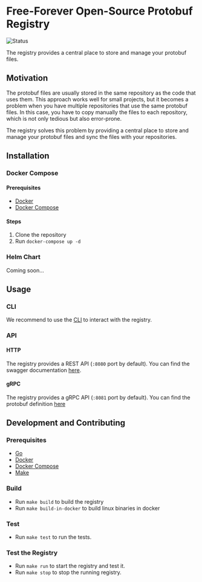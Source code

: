 # Free-Forever Open-Source Protobuf Registry

![Status](https://github.com/pbufio/pbuf-registry/actions/workflows/main.yml/badge.svg)

The registry provides a central place to store and manage your protobuf files.

## Motivation

The protobuf files are usually stored in the same repository as the code that uses them. 
This approach works well for small projects, but it becomes a problem when you have multiple repositories that use the same protobuf files. 
In this case, you have to copy manually the files to each repository, which is not only tedious but also error-prone.

The registry solves this problem by providing a central place to store and manage your protobuf files and sync the files with your repositories.

## Installation

### Docker Compose

#### Prerequisites

- [Docker](https://docs.docker.com/get-docker/)
- [Docker Compose](https://docs.docker.com/compose/install/)

#### Steps

1. Clone the repository
2. Run `docker-compose up -d`

### Helm Chart

Coming soon...

## Usage

### CLI

We recommend to use the [CLI](https://github.com/pbufio/pbuf-cli) to interact with the registry.

### API

#### HTTP

The registry provides a REST API (`:8080` port by default). You can find the swagger documentation [here](https://github.com/pbufio/pbuf-registry/blob/main/gen/v1/registry.swagger.json).

#### gRPC

The registry provides a gRPC API (`:8081` port by default). You can find the protobuf definition [here](https://github.com/pbufio/pbuf-registry/blob/main/api/v1/registry.proto)

## Development and Contributing

### Prerequisites

- [Go](https://golang.org/doc/install)
- [Docker](https://docs.docker.com/get-docker/)
- [Docker Compose](https://docs.docker.com/compose/install/)
- [Make](https://www.gnu.org/software/make/)

### Build

- Run `make build` to build the registry
- Run `make build-in-docker` to build linux binaries in docker

### Test

- Run `make test` to run the tests.

### Test the Registry

- Run `make run` to start the registry and test it.
- Run `make stop` to stop the running registry.